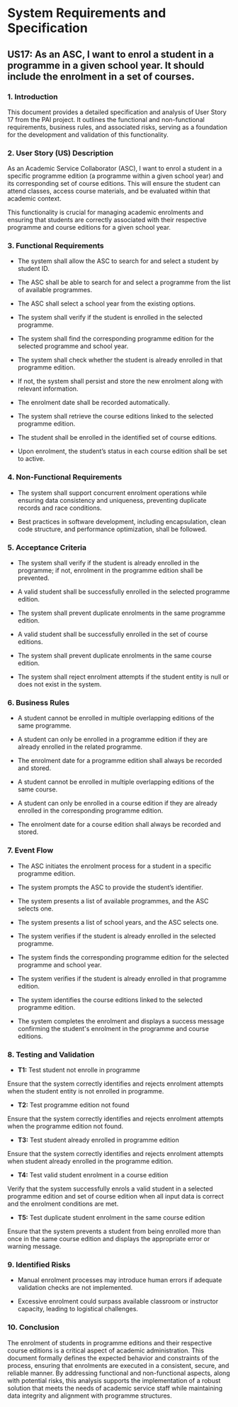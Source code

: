 # System Requirements and Specification



## US17: As an ASC, I want to enrol a student in a programme in a given school year. It should include the enrolment in a set of courses.



### 1. Introduction

This document provides a detailed specification and analysis of User Story 17 from the PAI project. It outlines the functional and 
non-functional requirements, business rules, and associated risks, serving as a foundation for the development and validation of this
functionality.


### 2. User Story (US) Description

As an Academic Service Collaborator (ASC), I want to enrol a student in a specific programme edition (a programme within a given school
year) and its corresponding set of course editions. This will ensure the student can attend classes, access course materials, and be
evaluated within that academic context.

This functionality is crucial for managing academic enrolments and ensuring that students are correctly associated with their respective
programme and course editions for a given school year.



### 3. Functional Requirements

- The system shall allow the ASC to search for and select a student by student ID.

- The ASC shall be able to search for and select a programme from the list of available programmes.

- The ASC shall select a school year from the existing options.

- The system shall verify if the student is enrolled in the selected programme.

- The system shall find the corresponding programme edition for the selected programme and school year.

- The system shall check whether the student is already enrolled in that programme edition.

- If not, the system shall persist and store the new enrolment along with relevant information.

- The enrolment date shall be recorded automatically.

- The system shall retrieve the course editions linked to the selected programme edition.

- The student shall be enrolled in the identified set of course editions.

- Upon enrolment, the student’s status in each course edition shall be set to active.



### 4. Non-Functional Requirements

- The system shall support concurrent enrolment operations while ensuring data consistency and uniqueness, preventing duplicate
records and race conditions.

- Best practices in software development, including encapsulation, clean code structure, and performance optimization, 
shall be followed.



### 5. Acceptance Criteria

- The system shall verify if the student is already enrolled in the programme; if not, enrolment in the programme edition
shall be prevented.

- A valid student shall be successfully enrolled in the selected programme edition.

- The system shall prevent duplicate enrolments in the same programme edition.

- A valid student shall be successfully enrolled in the set of course editions.

- The system shall prevent duplicate enrolments in the same course edition.

- The system shall reject enrolment attempts if the student entity is null or does not exist in the system.



### 6. Business Rules

- A student cannot be enrolled in multiple overlapping editions of the same programme.

- A student can only be enrolled in a programme edition if they are already enrolled in the related programme.

- The enrolment date for a programme edition shall always be recorded and stored.

- A student cannot be enrolled in multiple overlapping editions of the same course.

- A student can only be enrolled in a course edition if they are already enrolled in the corresponding programme edition.

- The enrolment date for a course edition shall always be recorded and stored.



### 7. Event Flow

- The ASC initiates the enrolment process for a student in a specific programme edition.

- The system prompts the ASC to provide the student’s identifier.

- The system presents a list of available programmes, and the ASC selects one.

- The system presents a list of school years, and the ASC selects one.

- The system verifies if the student is already enrolled in the selected programme.

- The system finds the corresponding programme edition for the selected programme and school year.

- The system verifies if the student is already enrolled in that programme edition.

- The system identifies the course editions linked to the selected programme edition.

- The system completes the enrolment and displays a success message confirming the student's enrolment in the programme 
and course editions.



### 8. Testing and Validation


- **T1:** Test student not enrolle in programme

Ensure that the system correctly identifies and rejects enrolment attempts when the student entity is not enrolled in programme.


- **T2:** Test programme edition not found

Ensure that the system correctly identifies and rejects enrolment attempts when the programme edition not found.

- **T3:** Test student already enrolled in programme edition

Ensure that the system correctly identifies and rejects enrolment attempts when student already enrolled in the programme edition.


- **T4:** Test valid student enrolment in a course edition

Verify that the system successfully enrols a valid student in a selected programme edition and set of course edition when all
input data is correct and the enrolment conditions are met.


- **T5:** Test duplicate student enrolment in the same course edition

Ensure that the system prevents a student from being enrolled more than once in the same course edition and displays the
appropriate error or warning message.



### 9. Identified Risks

- Manual enrolment processes may introduce human errors if adequate validation checks are not implemented.

- Excessive enrolment could surpass available classroom or instructor capacity, leading to logistical challenges.



### 10. Conclusion

The enrolment of students in programme editions and their respective course editions is a critical aspect of academic administration.
This document formally defines the expected behavior and constraints of the process, ensuring that enrolments are executed in
a consistent, secure, and reliable manner. By addressing functional and non-functional aspects, along with potential risks,
this analysis supports the implementation of a robust solution that meets the needs of academic service staff while maintaining
data integrity and alignment with programme structures.